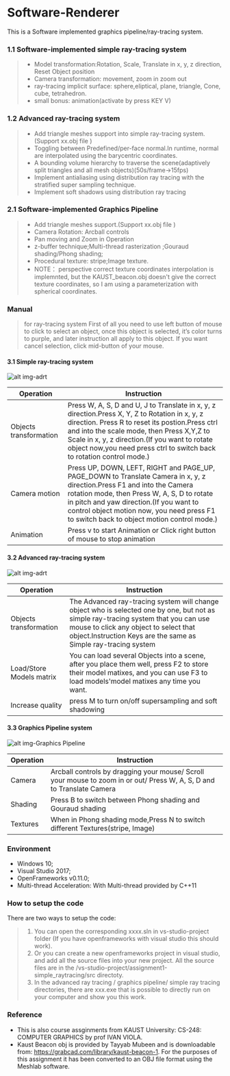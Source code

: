 # Software-Renderer
 This is a Software implemented graphics pipeline/ray-tracing system.
### 1.1 Software-implemented simple ray-tracing system  
> + Model transformation:Rotation, Scale, Translate in x, y, z direction, Reset Object position
> + Camera transformation: movement, zoom in zoom out
> + ray-tracing implicit surface: sphere,eliptical, plane, triangle, Cone, cube, tetrahedron.
> + small bonus: animation(activate by press KEY V)

### 1.2 Advanced ray-tracing system  
> + Add triangle meshes support into simple ray-tracing system.(Support  xx.obj file )
> + Toggling between Predefined/per-face normal.In runtime, normal are interpolated using the barycentric coordinates.
> + A bounding volume hierarchy to traverse the scene(adaptively split triangles and all mesh objects)(50s/frame->15fps)
> + Implement antialiasing using distribution ray tracing with the stratified super sampling technique.
> + Implement soft shadows using distribution ray tracing
  
### 2.1 Software-implemented Graphics Pipeline
> + Add triangle meshes support.(Support  xx.obj file )
> + Camera Rotation: Arcball controls
> + Pan moving and Zoom in Operation
> + z-buffer technique;Multi-thread rasterization ;Gouraud shading/Phong shading;
> + Procedural texture: stripe;Image texture.
> + NOTE： perspective correct texture coordinates interpolation is implemnted, but the KAUST_beacon.obj doesn't give the correct texture coordinates, so I am using a parameterization with spherical coordinates.  
### Manual
> for  ray-tracing system First of all you need to use left button of mouse to click to select an object, once this object is selected, it’s color turns to purple, and later instruction all apply to this object. If you want cancel selection, click mid-button of your mouse. 
#### 3.1 Simple ray-tracing system
![alt img-adrt](image/adrt.png)

|Operation  | Instruction  | 
| -----| ----- |
| Objects transformation | Press W, A, S, D and U, J to Translate in x, y, z direction.Press X, Y, Z to Rotation in x, y, z direction. Press R to reset its postion.Press ctrl and into the scale mode, then Press X,Y,Z to Scale in x, y, z direction.(If you want to rotate object now,you need press ctrl to switch back to rotation control mode.)|
|Camera motion |  Press UP, DOWN, LEFT, RIGHT and PAGE_UP, PAGE_DOWN to Translate Camera in x, y, z direction.Press F1 and into the Camera rotation mode, then Press W, A, S, D to rotate in pitch and yaw direction.(If you want to control object motion now, you need press F1 to switch back to object motion control mode.)    |
| Animation  |Press v to start Animation or Click right button of mouse to stop animation  |
#### 3.2 Advanced ray-tracing system
![alt img-adrt](image/mmexport1608450429775.jpg)

|Operation  | Instruction  | 
| -----| ----- |
|Objects transformation|The Advanced ray-tracing system will change object who is selected one by one, but not as  simple ray-tracing system that you can use mouse to click any object to select that object.Instruction Keys are the same as Simple ray-tracing system|  
| Load/Store 	Models matrix| You can load several Objects into a scene, after you place them well, press F2 to store their model matixes, and you can use F3 to load models'model matixes any time you want. |
| Increase quality| press M to turn on/off supersampling and soft shadowing |
#### 3.3 Graphics Pipeline system
![alt img-Graphics Pipeline](image/kaustbecon.png)

|Operation  | Instruction  | 
 | -----| ----- |
 |Camera |  Arcball controls by dragging your mouse/ Scroll your mouse to zoom in or out/ Press W, A, S, D and to Translate Camera|
 | Shading|Press B to switch between Phong shading and Gouraud shading| 
 | Textures| When in Phong shading mode,Press N to switch different Textures(stripe, Image)| 
 
### Environment 
- Windows 10;
- Visual Studio 2017;
- OpenFrameworks v0.11.0;
- Multi-thread Acceleration: With Multi-thread provided by C++11
### How to setup the code
There are two ways to setup the code:
> 1. You can open the corresponding xxxx.sln in vs-studio-project folder (If you have openframeworks with visual studio this should work).
> 2. Or you can create a new openframeworks project in visual studio, and add all the source files into your new project. All the source files are in the /vs-studio-project/assignment1-simple_raytracing/src directoty. 
> 3. In the advanced ray tracing / graphics pipeline/ simple  ray tracing directories, there are xxx.exe that is possible to directly run on your computer and show you this work.
### Reference  
- This is also course assginments from KAUST University: CS-248: COMPUTER GRAPHICS  by prof IVAN VIOLA.
- Kaust Beacon obj is provided by Tayyab Mubeen and is downloadable from: https://grabcad.com/library/kaust-beacon-1. For the purposes of this assignment it has been converted to an OBJ file format using the Meshlab software.
